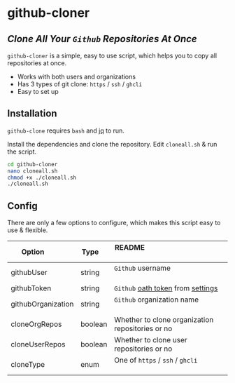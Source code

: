 # github-cloner
## _Clone All Your `Github` Repositories At Once_

`github-cloner` is a simple, easy to use script, which helps you to copy all repositories at once.

- Works with both users and organizations
- Has 3 types of git clone: `https` / `ssh` / `ghcli`
- Easy to set up

## Installation
`github-clone` requires `bash` and [jq](https://stedolan.github.io/jq/download/) to run.

Install the dependencies and clone the repository. Edit `cloneall.sh` & run the script.

```sh
cd github-cloner
nano cloneall.sh
chmod +x ./cloneall.sh
./cloneall.sh
```

## Config
There are only a few options to configure, which makes this script easy to use & flexible.

| Option          | Type    | README                                            |
| --------------- | ------- | ------------------------------------------------- |
| githubUser         | string  | `Github` username                                 |
| githubToken        | string  | `Github` [oath token](https://docs.github.com/en/authentication/keeping-your-account-and-data-secure/creating-a-personal-access-token) from [settings](https://github.com/settings/tokens) |
| githubOrganization | string  | `Github` organization name                        |
| cloneOrgRepos      | boolean | Whether to clone organization repositories or no  |
| cloneUserRepos     | boolean | Whether to clone user repositories or no          |
| cloneType          | enum    | One of `https` / `ssh` / `ghcli`                  |
